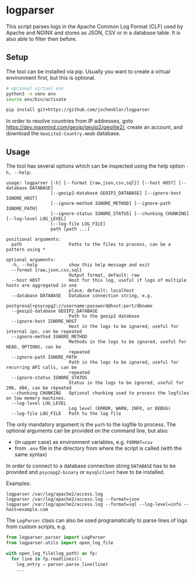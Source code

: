 # logparser

This script parses logs in the Apache Common Log Format (CLF) used by Apache and NGINX and stores as JSON, CSV or in a database table. It is also able to filter then before.

## Setup

The tool can be installed via pip. Usually you want to create a virtual environment first, but this is optional.

```bash
# optional virtual env
python3 -m venv env
source env/bin/activate

pip install git+https://github.com/jochenklar/logparser
```

In order to resolve countries from IP addresses, goto <https://dev.maxmind.com/geoip/geoip2/geolite2/>, create an account, and download the `GeoLite2-Country.mmdb` database.

## Usage

The tool has several options which can be inspected using the help option `-h, --help`:

```
usage: logparser [-h] [--format {raw,json,csv,sql}] [--host HOST] [--database DATABASE]
                 [--geoip2-database GEOIP2_DATABASE] [--ignore-host IGNORE_HOST]
                 [--ignore-method IGNORE_METHOD] [--ignore-path IGNORE_PATH]
                 [--ignore-status IGNORE_STATUS] [--chunking CHUNKING] [--log-level LOG_LEVEL]
                 [--log-file LOG_FILE]
                 path [path ...]

positional arguments:
  path                  Paths to the files to process, can be a pattern using *

optional arguments:
  -h, --help            show this help message and exit
  --format {raw,json,csv,sql}
                        Output format, default: raw
  --host HOST           Host for this log, useful if logs of multiple hosts are aggregated in one
                        place, default: localhost
  --database DATABASE   Database connection string, e.g.
                        postgresql+psycopg2://username:password@host:port/dbname
  --geoip2-database GEOIP2_DATABASE
                        Path to the geoip2 database
  --ignore-host IGNORE_HOST
                        Host in the logs to be ignored, useful for internal ips, can be repeated
  --ignore-method IGNORE_METHOD
                        Methods in the logs to be ignored, useful for HEAD, OPTIONS, can be
                        repeated
  --ignore-path IGNORE_PATH
                        Path in the logs to be ignored, useful for recurring API calls, can be
                        repeated
  --ignore-status IGNORE_STATUS
                        Status in the logs to be ignored, useful for 206, 404, can be repeated
  --chunking CHUNKING   Optional chunking used to process the logfiles on low memory machines.
  --log-level LOG_LEVEL
                        Log level (ERROR, WARN, INFO, or DEBUG)
  --log-file LOG_FILE   Path to the log file
```

The only mandatory argument is the `path` to the logfile to process. The optional arguments can be provided on the command line, but also:

* (in upper case) as environment variables, e.g. `FORMAT=csv`
* from `.env` file in the directory from where the script is called (with the same syntax)

In order to connect to a database connection string `DATABASE` has to be provided and `psycopg2-binary` or `mysqlclient` have to be installed.

Examples:

```
logparser /var/log/apache2/access.log
logparser /var/log/apache2/access.log --format=json
logparser /var/log/apache2/access.log --format=sql --log-level=info --host=example.com
```

The `LogParser` class can also be used programatically to parse lines of logs from custom scripts, e.g.

```python
from logparser.parser import LogParser
from logparser.utils import open_log_file

with open_log_file(log_path) as fp:
  for line in fp.readlines():
    log_entry = parser.parse_line(line)
    ...
```
